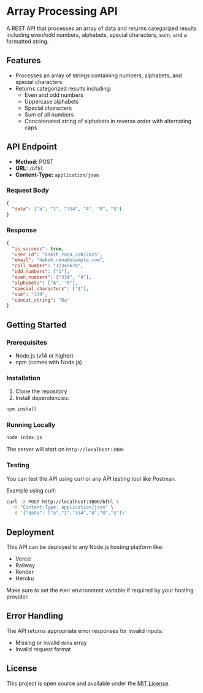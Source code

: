 # Array Processing API

A REST API that processes an array of data and returns categorized results including even/odd numbers, alphabets, special characters, sum, and a formatted string.

## Features

- Processes an array of strings containing numbers, alphabets, and special characters
- Returns categorized results including:
  - Even and odd numbers
  - Uppercase alphabets
  - Special characters
  - Sum of all numbers
  - Concatenated string of alphabets in reverse order with alternating caps

## API Endpoint

- **Method:** POST
- **URL:** `/bfhl`
- **Content-Type:** `application/json`

### Request Body

```json
{
  "data": ["a", "1", "334", "4", "R", "$"]
}
```

### Response

```json
{
  "is_success": true,
  "user_id": "daksh_rana_29072025",
  "email": "daksh.rana@example.com",
  "roll_number": "12345678",
  "odd_numbers": ["1"],
  "even_numbers": ["334", "4"],
  "alphabets": ["A", "R"],
  "special_characters": ["$"],
  "sum": "339",
  "concat_string": "Ra"
}
```

## Getting Started

### Prerequisites

- Node.js (v14 or higher)
- npm (comes with Node.js)

### Installation

1. Clone the repository
2. Install dependencies:

```bash
npm install
```

### Running Locally

```bash
node index.js
```

The server will start on `http://localhost:3000`

### Testing

You can test the API using curl or any API testing tool like Postman.

Example using curl:

```bash
curl -X POST http://localhost:3000/bfhl \
  -H "Content-Type: application/json" \
  -d '{"data": ["a","1","334","4","R","$"]}'
```

## Deployment

This API can be deployed to any Node.js hosting platform like:
- Vercel
- Railway
- Render
- Heroku

Make sure to set the `PORT` environment variable if required by your hosting provider.

## Error Handling

The API returns appropriate error responses for invalid inputs:

- Missing or invalid `data` array
- Invalid request format

## License

This project is open source and available under the [MIT License](LICENSE).
